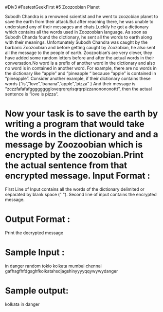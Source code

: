 #Div3 #FastestGeekFirst
#5 Zoozoobian Planet 

Subodh Chandra is a renowned scientist and he went to zoozobian planet to save the earth from their attack.But after reaching there, he was unable to understand any of their messages and chats.Luckily he got a dictionary which contains all the words used in Zoozoobian language.
As soon as Subodh Chanda found the dictionary, he sent all the words to earth along with their meanings. Unfortunately Subodh Chandra was caught by the barbaric Zoozoobian and before getting caught by Zoozobian, he also sent all the message to the people of earth.
Zoozoobian’s are very clever, they have added some random letters before and after the actual words in their conversation.No word is a prefix of another word in the dictionary and also no word is in contained in another word. For example, there are no words in the dictionary like “apple” and “pineapple “ because “apple” is contained in “pineapple”.
Consider another example, if their dictionary contains these words {“is”,”love”,”banana”,”apple”,”pizza” }
And their message is “zczzfafafafggggggggloveqrqrqrisqrqrpizzanonononottt”, then the actual sentence is “love is pizza“. 

Now your task is to save the earth by writing a program that would take the words in the dictionary and and a message by Zoozoobian which is encrypted by the zoozobian.Print the actual sentence from that encrypted message.
Input Format :
===================
First Line of Input contains all the words of the dictionary delimited or separated by blank space (" ").
Second line of input contains the encrypted message.

Output Format :
==============
Print the decrypted message 

Sample Input :
=============
in danger random tokio kolkata mumbai chennai
gafhagfhfdgsghfkolkatahsdjagshinyyyyqqywywydanger

Sample output:
==============
kolkata in danger

